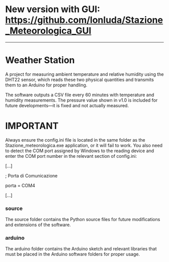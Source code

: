 # New version with GUI: <br> https://github.com/lonluda/Stazione_Meteorologica_GUI

-----

# Weather Station

A project for measuring ambient temperature and relative humidity using the DHT22 sensor,
which reads these two physical quantities and transmits them to an Arduino for proper handling.

The software outputs a CSV file every 60 minutes with temperature and humidity measurements. 
The pressure value shown in v1.0 is included for future developments—it is fixed and not actually measured.

# IMPORTANT 
Always ensure the config.ini file is located in the same folder as the Stazione_meteorologica.exe application,
or it will fail to work. You also need to detect the COM port assigned by Windows to the reading device
 and enter the COM port number in the relevant section of config.ini:

[...]

; Porta di Comunicazione


porta = COM4

[...]

### source
The source folder contains the Python source files for future modifications and extensions of the software.


### arduino
The arduino folder contains the Arduino sketch and relevant libraries that must be placed in the Arduino software folders for proper usage.
